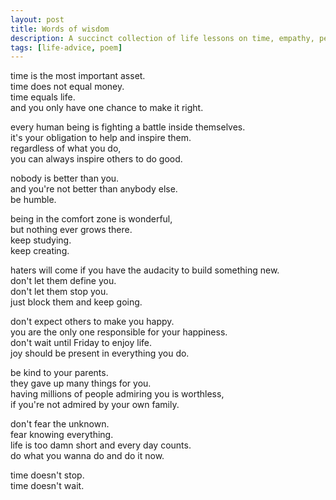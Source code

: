 ```yaml
---
layout: post
title: Words of wisdom
description: A succinct collection of life lessons on time, empathy, personal growth, resilience, happiness, family, and embracing life's opportunities with urgency.
tags: [life-advice, poem]
---
```


time is the most important asset.<br>
time does not equal money.<br>
time equals life.<br>
and you only have one chance to make it right.

every human being is fighting a battle inside themselves.<br>
it's your obligation to help and inspire them.<br>
regardless of what you do,<br>
you can always inspire others to do good.

nobody is better than you.<br>
and you're not better than anybody else.<br>
be humble.

being in the comfort zone is wonderful,<br>
but nothing ever grows there.<br>
keep studying.<br>
keep creating.

haters will come if you have the audacity to build something new.<br>
don't let them define you.<br>
don't let them stop you.<br>
just block them and keep going.

don't expect others to make you happy.<br>
you are the only one responsible for your happiness.<br>
don't wait until Friday to enjoy life.<br>
joy should be present in everything you do.

be kind to your parents.<br>
they gave up many things for you.<br>
having millions of people admiring you is worthless,<br>
if you're not admired by your own family.

don't fear the unknown.<br>
fear knowing everything.<br>
life is too damn short and every day counts.<br>
do what you wanna do and do it now.

time doesn't stop.<br>
time doesn't wait.